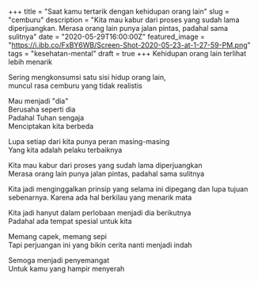 +++
title = "Saat kamu tertarik dengan kehidupan orang lain"
slug = "cemburu"
description = "Kita mau kabur dari proses yang sudah lama diperjuangkan. Merasa orang lain punya jalan pintas, padahal sama sulitnya"
date = "2020-05-29T16:00:00Z"
featured_image = "https://i.ibb.co/FxBY6WB/Screen-Shot-2020-05-23-at-1-27-59-PM.png"
tags = "kesehatan-mental"
draft = true
+++ 
Kehidupan orang lain terlihat lebih menarik

Sering mengkonsumsi satu sisi hidup orang lain,  
muncul rasa cemburu yang tidak realistis

Mau menjadi "dia"  
Berusaha seperti dia  
Padahal Tuhan sengaja  
Menciptakan kita berbeda  
  
Lupa setiap dari kita punya peran masing-masing  
Yang kita adalah pelaku terbaiknya

Kita mau kabur dari proses yang sudah lama diperjuangkan  
Merasa orang lain punya jalan pintas, padahal sama sulitnya

Kita jadi menginggalkan prinsip yang selama ini dipegang dan lupa tujuan sebenarnya. Karena ada hal berkilau yang menarik mata

Kita jadi hanyut dalam perlobaan menjadi dia berikutnya  
Padahal ada tempat spesial untuk kita

Memang capek, memang sepi  
Tapi perjuangan ini yang bikin cerita nanti menjadi indah

Semoga menjadi penyemangat  
Untuk kamu yang hampir menyerah